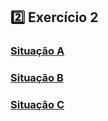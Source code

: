 ## 2️⃣ Exercício 2

### [Situação A](exc02-a.html)

### [Situação B](exc02-b.html)

### [Situação C](exc02-c.html)